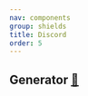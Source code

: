 ```yaml
---
nav: components
group: shields
title: Discord
order: 5
---
```


## Generator [🔗](https://vimeo.com/364220040)

<code src="./index.tsx" inline></code>
